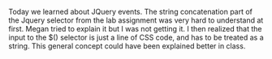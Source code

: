 Today we learned about JQuery events.  The string concatenation part of the Jquery selector from the lab assignment was very hard to understand at first.  Megan tried to explain it but I was not getting it.  I then realized that the input to the $() selector is just a line of CSS code, and has to be treated as a string.   This general concept could have been explained better in class.  
